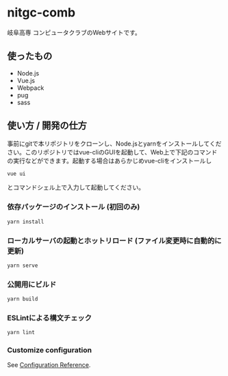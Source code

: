 # nitgc-comb
岐阜高専 コンピュータクラブのWebサイトです。

## 使ったもの
- Node.js
- Vue.js
- Webpack
- pug
- sass

## 使い方 / 開発の仕方
事前にgitで本リポジトリをクローンし、Node.jsとyarnをインストールしてください。このリポジトリではvue-cliのGUIを起動して、Web上で下記のコマンドの実行などができます。起動する場合はあらかじめvue-cliをインストールし
```bash
vue ui
```
とコマンドシェル上で入力して起動してください。

### 依存パッケージのインストール (初回のみ)
```bash
yarn install
```

### ローカルサーバの起動とホットリロード (ファイル変更時に自動的に更新)
```bash
yarn serve
```

### 公開用にビルド
```bash
yarn build
```

### ESLintによる構文チェック
```bash
yarn lint
```

### Customize configuration
See [Configuration Reference](https://cli.vuejs.org/config/).
